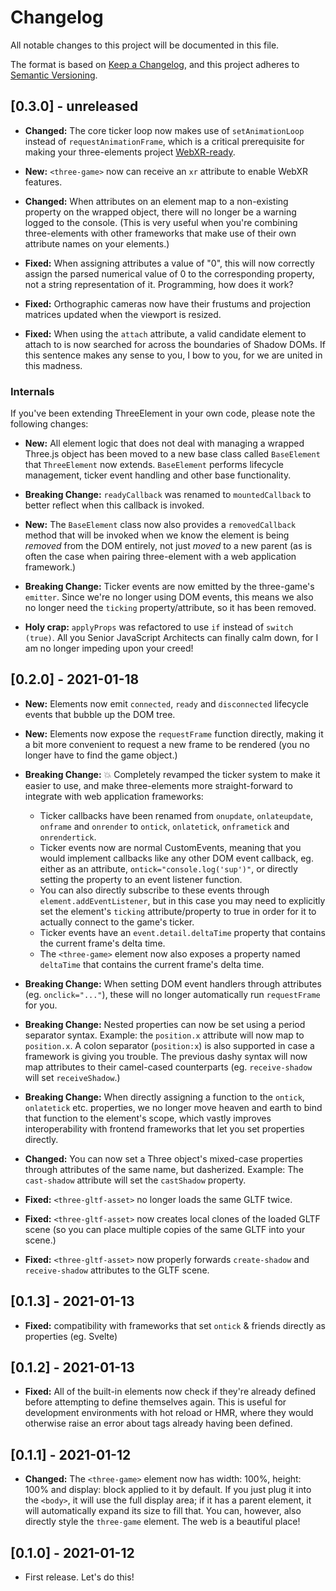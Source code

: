 # Changelog

All notable changes to this project will be documented in this file.

The format is based on [Keep a Changelog](https://keepachangelog.com/en/1.0.0/),
and this project adheres to [Semantic Versioning](https://semver.org/spec/v2.0.0.html).

## [0.3.0] - unreleased

- **Changed:** The core ticker loop now makes use of `setAnimationLoop` instead of `requestAnimationFrame`, which is a critical prerequisite for making your three-elements project [WebXR-ready](https://three-elements.hmans.co/advanced/webxr.html).

- **New:** `<three-game>` now can receive an `xr` attribute to enable WebXR features.

- **Changed:** When attributes on an element map to a non-existing property on the wrapped object, there will no longer be a warning logged to the console. (This is very useful when you're combining three-elements with other frameworks that make use of their own attribute names on your elements.)

- **Fixed:** When assigning attributes a value of "0", this will now correctly assign the parsed numerical value of 0 to the corresponding property, not a string representation of it. Programming, how does it work?

- **Fixed:** Orthographic cameras now have their frustums and projection matrices updated when the viewport is resized.

- **Fixed:** When using the `attach` attribute, a valid candidate element to attach to is now searched for across the boundaries of Shadow DOMs. If this sentence makes any sense to you, I bow to you, for we are united in this madness.

### Internals

If you've been extending ThreeElement in your own code, please note the following changes:

- **New:** All element logic that does not deal with managing a wrapped Three.js object has been moved to a new base class called `BaseElement` that `ThreeElement` now extends. `BaseElement` performs lifecycle management, ticker event handling and other base functionality.

- **Breaking Change:** `readyCallback` was renamed to `mountedCallback` to better reflect when this callback is invoked.

- **New:** The `BaseElement` class now also provides a `removedCallback` method that will be invoked when we know the element is being _removed_ from the DOM entirely, not just _moved_ to a new parent (as is often the case when pairing three-element with a web application framework.)

- **Breaking Change:** Ticker events are now emitted by the three-game's `emitter`. Since we're no longer using DOM events, this means we also no longer need the `ticking` property/attribute, so it has been removed.

- **Holy crap:** `applyProps` was refactored to use `if` instead of `switch (true)`. All you Senior JavaScript Architects can finally calm down, for I am no longer impeding upon your creed!

## [0.2.0] - 2021-01-18

- **New:** Elements now emit `connected`, `ready` and `disconnected` lifecycle events that bubble up the DOM tree.

- **New:** Elements now expose the `requestFrame` function directly, making it a bit more convenient to request a new frame to be rendered (you no longer have to find the game object.)

- **Breaking Change:** 💥 Completely revamped the ticker system to make it easier to use, and make three-elements more straight-forward to integrate with web application frameworks:

  - Ticker callbacks have been renamed from `onupdate`, `onlateupdate`, `onframe` and `onrender` to `ontick`, `onlatetick`, `onframetick` and `onrendertick`.
  - Ticker events now are normal CustomEvents, meaning that you would implement callbacks like any other DOM event callback, eg. either as an attribute, `ontick="console.log('sup')"`, or directly setting the property to an event listener function.
  - You can also directly subscribe to these events through `element.addEventListener`, but in this case you may need to explicitly set the element's `ticking` attribute/property to true in order for it to actually connect to the game's ticker.
  - Ticker events have an `event.detail.deltaTime` property that contains the current frame's delta time.
  - The `<three-game>` element now also exposes a property named `deltaTime` that contains the current frame's delta time.

- **Breaking Change:** When setting DOM event handlers through attributes (eg. `onclick="..."`), these will no longer automatically run `requestFrame` for you.

- **Breaking Change:** Nested properties can now be set using a period separator syntax. Example: the `position.x` attribute will now map to `position.x`. A colon separator (`position:x`) is also supported in case a framework is giving you trouble. The previous dashy syntax will now map attributes to their camel-cased counterparts (eg. `receive-shadow` will set `receiveShadow`.)

- **Breaking Change:** When directly assigning a function to the `ontick`, `onlatetick` etc. properties, we no longer move heaven and earth to bind that function to the element's scope, which vastly improves interoperability with frontend frameworks that let you set properties directly.

- **Changed:** You can now set a Three object's mixed-case properties through attributes of the same name, but dasherized. Example: The `cast-shadow` attribute will set the `castShadow` property.

- **Fixed:** `<three-gltf-asset>` no longer loads the same GLTF twice.
- **Fixed:** `<three-gltf-asset>` now creates local clones of the loaded GLTF scene (so you can place multiple copies of the same GLTF into your scene.)
- **Fixed:** `<three-gltf-asset>` now properly forwards `create-shadow` and `receive-shadow` attributes to the GLTF scene.

## [0.1.3] - 2021-01-13

- **Fixed:** compatibility with frameworks that set `ontick` & friends directly as properties (eg. Svelte)

## [0.1.2] - 2021-01-13

- **Fixed:** All of the built-in elements now check if they're already defined before attempting to define themselves again. This is useful for development environments with hot reload or HMR, where they would otherwise raise an error about tags already having been defined.

## [0.1.1] - 2021-01-12

- **Changed:** The `<three-game>` element now has width: 100%, height: 100% and display: block applied to it by default. If you just plug it into the `<body>`, it will use the full display area; if it has a parent element, it will automatically expand its size to fill that. You can, however, also directly style the `three-game` element. The web is a beautiful place!

## [0.1.0] - 2021-01-12

- First release. Let's do this!
